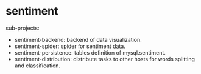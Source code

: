 # sentiment
sub-projects:
- sentiment-backend: backend of data visualization.
- sentiment-spider: spider for sentiment data.
- sentiment-persistence: tables definition of mysql.sentiment.
- sentiment-distribution: distribute tasks to other hosts for words splitting and classification.